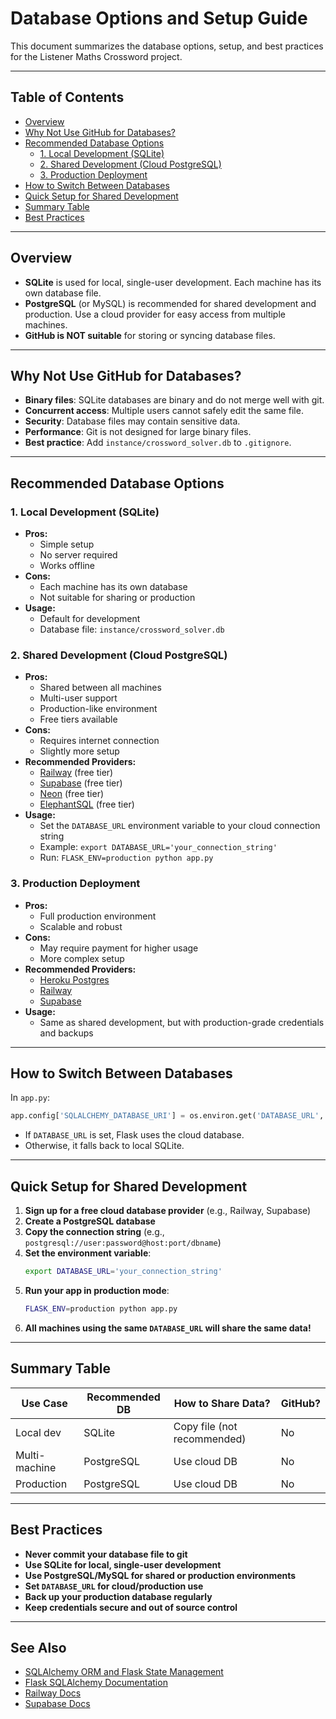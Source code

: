 # Database Options and Setup Guide

This document summarizes the database options, setup, and best practices for the Listener Maths Crossword project.

---

## Table of Contents
- [Overview](#overview)
- [Why Not Use GitHub for Databases?](#why-not-use-github-for-databases)
- [Recommended Database Options](#recommended-database-options)
  - [1. Local Development (SQLite)](#1-local-development-sqlite)
  - [2. Shared Development (Cloud PostgreSQL)](#2-shared-development-cloud-postgresql)
  - [3. Production Deployment](#3-production-deployment)
- [How to Switch Between Databases](#how-to-switch-between-databases)
- [Quick Setup for Shared Development](#quick-setup-for-shared-development)
- [Summary Table](#summary-table)
- [Best Practices](#best-practices)

---

## Overview

- **SQLite** is used for local, single-user development. Each machine has its own database file.
- **PostgreSQL** (or MySQL) is recommended for shared development and production. Use a cloud provider for easy access from multiple machines.
- **GitHub is NOT suitable** for storing or syncing database files.

---

## Why Not Use GitHub for Databases?
- **Binary files**: SQLite databases are binary and do not merge well with git.
- **Concurrent access**: Multiple users cannot safely edit the same file.
- **Security**: Database files may contain sensitive data.
- **Performance**: Git is not designed for large binary files.
- **Best practice**: Add `instance/crossword_solver.db` to `.gitignore`.

---

## Recommended Database Options

### 1. Local Development (SQLite)
- **Pros:**
  - Simple setup
  - No server required
  - Works offline
- **Cons:**
  - Each machine has its own database
  - Not suitable for sharing or production
- **Usage:**
  - Default for development
  - Database file: `instance/crossword_solver.db`

### 2. Shared Development (Cloud PostgreSQL)
- **Pros:**
  - Shared between all machines
  - Multi-user support
  - Production-like environment
  - Free tiers available
- **Cons:**
  - Requires internet connection
  - Slightly more setup
- **Recommended Providers:**
  - [Railway](https://railway.app/) (free tier)
  - [Supabase](https://supabase.com/) (free tier)
  - [Neon](https://neon.tech/) (free tier)
  - [ElephantSQL](https://www.elephantsql.com/) (free tier)
- **Usage:**
  - Set the `DATABASE_URL` environment variable to your cloud connection string
  - Example: `export DATABASE_URL='your_connection_string'`
  - Run: `FLASK_ENV=production python app.py`

### 3. Production Deployment
- **Pros:**
  - Full production environment
  - Scalable and robust
- **Cons:**
  - May require payment for higher usage
  - More complex setup
- **Recommended Providers:**
  - [Heroku Postgres](https://www.heroku.com/postgres)
  - [Railway](https://railway.app/)
  - [Supabase](https://supabase.com/)
- **Usage:**
  - Same as shared development, but with production-grade credentials and backups

---

## How to Switch Between Databases

In `app.py`:
```python
app.config['SQLALCHEMY_DATABASE_URI'] = os.environ.get('DATABASE_URL', 'sqlite:///crossword_solver.db')
```
- If `DATABASE_URL` is set, Flask uses the cloud database.
- Otherwise, it falls back to local SQLite.

---

## Quick Setup for Shared Development

1. **Sign up for a free cloud database provider** (e.g., Railway, Supabase)
2. **Create a PostgreSQL database**
3. **Copy the connection string** (e.g., `postgresql://user:password@host:port/dbname`)
4. **Set the environment variable**:
   ```bash
   export DATABASE_URL='your_connection_string'
   ```
5. **Run your app in production mode**:
   ```bash
   FLASK_ENV=production python app.py
   ```
6. **All machines using the same `DATABASE_URL` will share the same data!**

---

## Summary Table

| Use Case         | Recommended DB | How to Share Data?         | GitHub?      |
|------------------|---------------|----------------------------|--------------|
| Local dev        | SQLite        | Copy file (not recommended)| No           |
| Multi-machine    | PostgreSQL    | Use cloud DB               | No           |
| Production       | PostgreSQL    | Use cloud DB               | No           |

---

## Best Practices
- **Never commit your database file to git**
- **Use SQLite for local, single-user development**
- **Use PostgreSQL/MySQL for shared or production environments**
- **Set `DATABASE_URL` for cloud/production use**
- **Back up your production database regularly**
- **Keep credentials secure and out of source control**

---

## See Also
- [SQLAlchemy ORM and Flask State Management](LEARNING_POINTS.md)
- [Flask SQLAlchemy Documentation](https://flask-sqlalchemy.palletsprojects.com/)
- [Railway Docs](https://docs.railway.app/)
- [Supabase Docs](https://supabase.com/docs) 